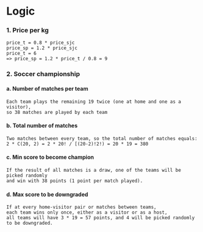 # Logic

### 1. Price per kg
    price_t = 0.8 * price_sjc
    price_sp = 1.2 * price_sjc
    price_t = 6
    => price_sp = 1.2 * price_t / 0.8 = 9

### 2. Soccer championship
#### a. Number of matches per team
    Each team plays the remaining 19 twice (one at home and one as a visitor), 
    so 38 matches are played by each team  
#### b. Total number of matches
    Two matches between every team, so the total number of matches equals: 
    2 * C(20, 2) = 2 * 20! / [(20-2)!2!) = 20 * 19 = 380
#### c. Min score to become champion
    If the result of all matches is a draw, one of the teams will be picked randomly 
    and win with 38 points (1 point per match played).
#### d. Max score to be downgraded
    If at every home-visitor pair or matches between teams, 
    each team wins only once, either as a visitor or as a host, 
    all teams will have 3 * 19 = 57 points, and 4 will be picked randomly to be downgraded.